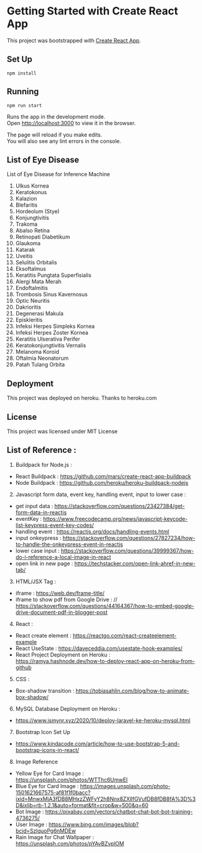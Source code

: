 # Getting Started with Create React App

This project was bootstrapped with [Create React App](https://github.com/facebook/create-react-app).

## Set Up

`npm install`

## Running

`npm run start`

Runs the app in the development mode.\
Open [http://localhost:3000](http://localhost:3000) to view it in the browser.

The page will reload if you make edits.\
You will also see any lint errors in the console.

## List of Eye Disease

List of Eye Disease for Inference Machine

1. Ulkus Kornea
2. Keratokonus
3. Kalazion
4. Blefaritis
5. Hordeolum (Stye)
6. Konjungtivitis
7. Trakoma
8. Abalso Retina
9. Retinopati Diabetikum
10. Glaukoma
11. Katarak
12. Uveitis
13. Selulitis Orbitalis
14. Eksoftalmus
15. Keratitis Pungtata Superfisialis
16. Alergi Mata Merah
17. Endoftalmitis
18. Trombosis Sinus Kavernosus
19. Optic Neuritis
20. Dakrioritis
21. Degenerasi Makula
22. Episkleritis
23. Infeksi Herpes Simpleks Kornea
24. Infeksi Herpes Zoster Kornea
25. Keratitis Ulserativa Perifer
26. Keratokonjungtivitis Vernalis
27. Melanoma Koroid
28. Oftalmia Neonatorum
29. Patah Tulang Orbita

## Deployment

This project was deployed on heroku. Thanks to heroku.com

## License

This project was licensed under MIT License

## List of Reference :

1. Buildpack for Node.js :

- React Buildpack : https://github.com/mars/create-react-app-buildpack
- Node Buildpack : https://github.com/heroku/heroku-buildpack-nodejs

2. Javascript form data, event key, handling event, input to lower case :

- get input data : https://stackoverflow.com/questions/23427384/get-form-data-in-reactjs
- eventKey : https://www.freecodecamp.org/news/javascript-keycode-list-keypress-event-key-codes/
- handling event : https://reactjs.org/docs/handling-events.html
- input onkeypress : https://stackoverflow.com/questions/27827234/how-to-handle-the-onkeypress-event-in-reactjs
- lower case input : https://stackoverflow.com/questions/39999367/how-do-i-reference-a-local-image-in-react
- open link in new page : https://techstacker.com/open-link-ahref-in-new-tab/

3. HTML/JSX Tag :

- iframe : https://web.dev/frame-title/
- iframe to show pdf from Google Drive : // https://stackoverflow.com/questions/44164367/how-to-embed-google-drive-document-pdf-in-blogger-post

4. React :

- React create element : https://reactgo.com/react-createelement-example
- React UseState : https://daveceddia.com/usestate-hook-examples/
- React Project Deployment on Heroku : https://ramya.hashnode.dev/how-to-deploy-react-app-on-heroku-from-github

5. CSS :

- Box-shadow transition : https://tobiasahlin.com/blog/how-to-animate-box-shadow/

6. MySQL Database Deployment on Heroku :

- https://www.ismynr.xyz/2020/10/deploy-laravel-ke-heroku-mysql.html

7. Bootstrap Icon Set Up

- https://www.kindacode.com/article/how-to-use-bootstrap-5-and-bootstrap-icons-in-react/

8. Image Reference

- Yellow Eye for Card Image : https://unsplash.com/photos/WTThc6UmwEI
- Blue Eye for Card Image : https://images.unsplash.com/photo-1501621667575-af81f1f0bacc?ixid=MnwxMjA3fDB8MHxzZWFyY2h8Nnx8ZXllfGVufDB8fDB8fA%3D%3D&ixlib=rb-1.2.1&auto=format&fit=crop&w=500&q=60
- Bot Image : https://pixabay.com/vectors/chatbot-chat-bot-bot-training-4736275/
- User Image : https://www.bing.com/images/blob?bcid=SzlquoPg6nMDEw
- Rain Image for Chat Wallpaper : https://unsplash.com/photos/pYAvBZvplOM
